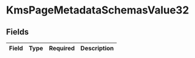 # KmsPageMetadataSchemasValue32


## Fields

| Field       | Type        | Required    | Description |
| ----------- | ----------- | ----------- | ----------- |